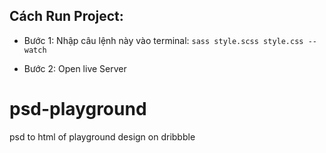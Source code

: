 ## Cách Run Project:

- Bước 1: Nhập câu lệnh này vào terminal: `sass style.scss style.css --watch`

- Bước 2: Open live Server

# psd-playground

psd to html of playground design on dribbble

